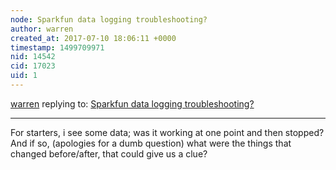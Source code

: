 ```yaml
---
node: Sparkfun data logging troubleshooting?
author: warren
created_at: 2017-07-10 18:06:11 +0000
timestamp: 1499709971
nid: 14542
cid: 17023
uid: 1
---
```




[warren](../profile/warren) replying to: [Sparkfun data logging troubleshooting?](../notes/efuhrm/06-14-2017/sparkfun-data-logging-troubleshooting)

----
For starters, i see some data; was it working at one point and then stopped? And if so,
 (apologies for a dumb question) what were the things that changed before/after, that could give us a clue? 